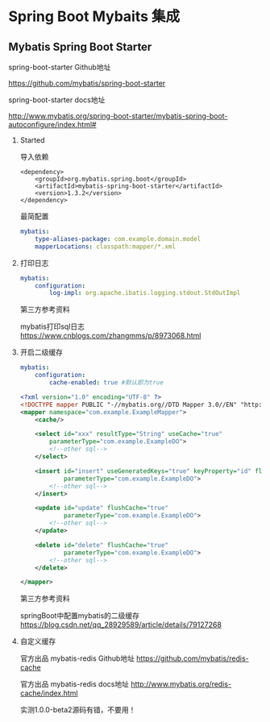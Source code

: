 # Spring Boot Mybaits 集成

## Mybatis Spring Boot Starter

spring-boot-starter Github地址

https://github.com/mybatis/spring-boot-starter

spring-boot-starter docs地址

http://www.mybatis.org/spring-boot-starter/mybatis-spring-boot-autoconfigure/index.html#

1. Started

    导入依赖

    ```pom
    <dependency>
        <groupId>org.mybatis.spring.boot</groupId>
        <artifactId>mybatis-spring-boot-starter</artifactId>
        <version>1.3.2</version>
    </dependency>
    ```

    最简配置

    ```yml
    mybatis:
        type-aliases-package: com.example.domain.model
        mapperLocations: classpath:mapper/*.xml
    ```

2. 打印日志

    ```yml
    mybatis:
        configuration:
            log-impl: org.apache.ibatis.logging.stdout.StdOutImpl
    ```

    第三方参考资料

    mybatis打印sql日志 https://www.cnblogs.com/zhangmms/p/8973068.html

3. 开启二级缓存

    ```yml
    mybatis:
        configuration:
            cache-enabled: true #默认即为true
    ```

    ```xml
    <?xml version="1.0" encoding="UTF-8" ?>
    <!DOCTYPE mapper PUBLIC "-//mybatis.org//DTD Mapper 3.0//EN" "http://mybatis.org/dtd/mybatis-3-mapper.dtd">
    <mapper namespace="com.example.ExampleMapper">
        <cache/>

        <select id="xxx" resultType="String" useCache="true"
            parameterType="com.example.ExampleDO">
            <!--other sql-->
        </select>

        <insert id="insert" useGeneratedKeys="true" keyProperty="id" flushCache="true"
                parameterType="com.example.ExampleDO">
            <!--other sql-->
        </insert>

        <update id="update" flushCache="true"
                parameterType="com.example.ExampleDO">
            <!--other sql-->
        </update>

        <delete id="delete" flushCache="true"
                parameterType="com.example.ExampleDO">
            <!--other sql-->
        </delete>

    </mapper>
    ```

    第三方参考资料

    springBoot中配置mybatis的二级缓存 https://blog.csdn.net/qq_28929589/article/details/79127268

4. 自定义缓存

    官方出品 mybatis-redis Github地址 https://github.com/mybatis/redis-cache

    官方出品 mybatis-redis docs地址 http://www.mybatis.org/redis-cache/index.html

    实测1.0.0-beta2源码有错，不要用！
